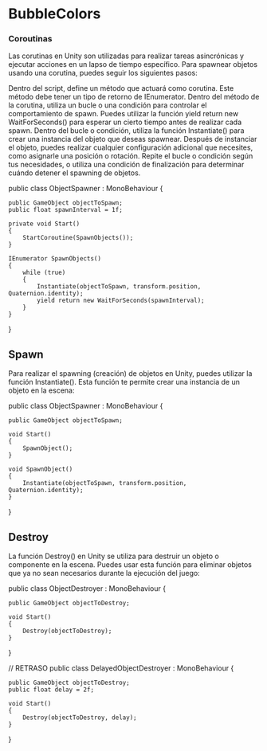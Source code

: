 # BubbleColors

### Coroutinas
Las corutinas en Unity son utilizadas para realizar tareas asincrónicas y ejecutar acciones en un lapso de tiempo específico. Para spawnear objetos usando una corutina, puedes seguir los siguientes pasos:

Dentro del script, define un método que actuará como corutina. Este método debe tener un tipo de retorno de IEnumerator.
Dentro del método de la corutina, utiliza un bucle o una condición para controlar el comportamiento de spawn. Puedes utilizar la función yield return new WaitForSeconds() para esperar un cierto tiempo antes de realizar cada spawn.
Dentro del bucle o condición, utiliza la función Instantiate() para crear una instancia del objeto que deseas spawnear.
Después de instanciar el objeto, puedes realizar cualquier configuración adicional que necesites, como asignarle una posición o rotación.
Repite el bucle o condición según tus necesidades, o utiliza una condición de finalización para determinar cuándo detener el spawning de objetos.

public class ObjectSpawner : MonoBehaviour {


    public GameObject objectToSpawn;
    public float spawnInterval = 1f;

    private void Start()
    {
        StartCoroutine(SpawnObjects());
    }

    IEnumerator SpawnObjects()
    {
        while (true)
        {
            Instantiate(objectToSpawn, transform.position, Quaternion.identity);
            yield return new WaitForSeconds(spawnInterval);
        }
    }
}

## Spawn
Para realizar el spawning (creación) de objetos en Unity, puedes utilizar la función Instantiate(). Esta función te permite crear una instancia de un objeto en la escena:

public class ObjectSpawner : MonoBehaviour {

    public GameObject objectToSpawn;

    void Start()
    {
        SpawnObject();
    }

    void SpawnObject()
    {
        Instantiate(objectToSpawn, transform.position, Quaternion.identity);
    }
}

## Destroy
La función Destroy() en Unity se utiliza para destruir un objeto o componente en la escena. Puedes usar esta función para eliminar objetos que ya no sean necesarios durante la ejecución del juego:

public class ObjectDestroyer : MonoBehaviour {

    public GameObject objectToDestroy;

    void Start()
    {
        Destroy(objectToDestroy);
    }
}

// RETRASO
public class DelayedObjectDestroyer : MonoBehaviour {


    public GameObject objectToDestroy;
    public float delay = 2f;

    void Start()
    {
        Destroy(objectToDestroy, delay);
    }
}





